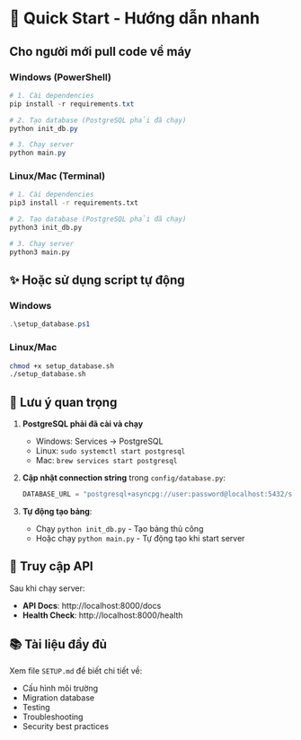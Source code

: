 # 🚀 Quick Start - Hướng dẫn nhanh

## Cho người mới pull code về máy

### Windows (PowerShell)

```powershell
# 1. Cài dependencies
pip install -r requirements.txt

# 2. Tạo database (PostgreSQL phải đã chạy)
python init_db.py

# 3. Chạy server
python main.py
```

### Linux/Mac (Terminal)

```bash
# 1. Cài dependencies
pip3 install -r requirements.txt

# 2. Tạo database (PostgreSQL phải đã chạy)
python3 init_db.py

# 3. Chạy server
python3 main.py
```

## ✨ Hoặc sử dụng script tự động

### Windows
```powershell
.\setup_database.ps1
```

### Linux/Mac
```bash
chmod +x setup_database.sh
./setup_database.sh
```

## 📝 Lưu ý quan trọng

1. **PostgreSQL phải đã cài và chạy**
   - Windows: Services → PostgreSQL
   - Linux: `sudo systemctl start postgresql`
   - Mac: `brew services start postgresql`

2. **Cập nhật connection string** trong `config/database.py`:
   ```python
   DATABASE_URL = "postgresql+asyncpg://user:password@localhost:5432/social_v1"
   ```

3. **Tự động tạo bảng**: 
   - Chạy `python init_db.py` - Tạo bảng thủ công
   - Hoặc chạy `python main.py` - Tự động tạo khi start server

## 🎯 Truy cập API

Sau khi chạy server:
- **API Docs**: http://localhost:8000/docs
- **Health Check**: http://localhost:8000/health

## 📚 Tài liệu đầy đủ

Xem file `SETUP.md` để biết chi tiết về:
- Cấu hình môi trường
- Migration database
- Testing
- Troubleshooting
- Security best practices
